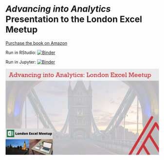 # _Advancing into Analytics_ Presentation to the London Excel Meetup

[Purchase the book on Amazon](https://www.amazon.com/Advancing-Into-Analytics-Excel-Python/dp/149209434X/ref=sr_1_1?dchild=1&keywords=ADVANCING+INTO+ANALYTICS&qid=1615052408&sr=8-1)

Run in RStudio: [![Binder](https://mybinder.org/badge_logo.svg)](https://mybinder.org/v2/gh/stringfestdata/advancing-into-analytics-presentation/HEAD?urlpath=rstudio)

Run in Jupyter: [![Binder](https://mybinder.org/badge_logo.svg)](https://mybinder.org/v2/gh/stringfestdata/advancing-into-analytics-presentation/HEAD)


![Meetup cover image](London-excel-meetup.png)

